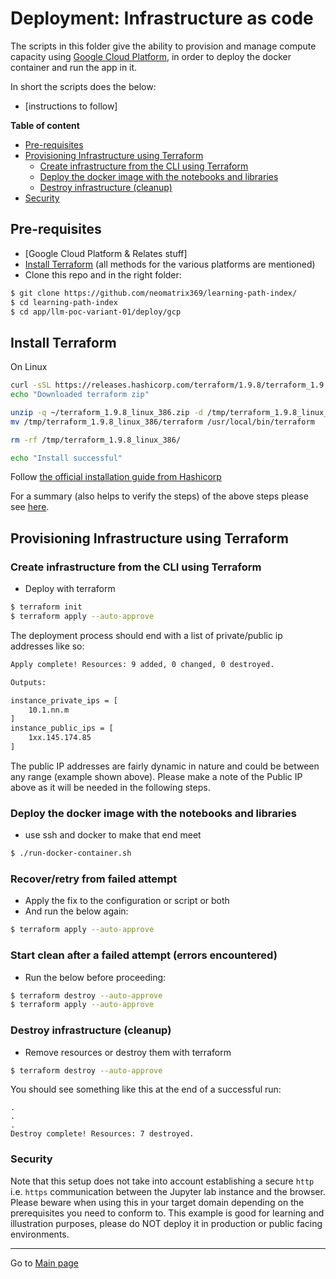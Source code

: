 # Deployment: Infrastructure as code

The scripts in this folder give the ability to provision and manage compute capacity using [Google Cloud Platform](https://cloud.google.com/), in order to deploy the docker container and run the app in it.

In short the scripts does the below:
- [instructions to follow]

**Table of content**
- [Pre-requisites](#pre-requisites)
- [Provisioning Infrastructure using Terraform](#provisioning-infrastructure-using-terraform)
  + [Create infrastructure from the CLI using Terraform](#create-infrastructure-from-the-cli-using-terraform)
  + [Deploy the docker image with the notebooks and libraries](#deploy-the-docker-image-with-the-notebooks-and-libraries)
  + [Destroy infrastructure (cleanup)](#destroy-infrastructure-cleanup)
- [Security](#security)

## Pre-requisites

- [Google Cloud Platform & Relates stuff]
- [Install Terraform](https://learn.hashicorp.com/terraform/getting-started/install.html) (all methods for the various platforms are mentioned)
- Clone this repo and in the right folder:
```bash
$ git clone https://github.com/neomatrix369/learning-path-index/
$ cd learning-path-index
$ cd app/llm-poc-variant-01/deploy/gcp
```

## Install Terraform

On Linux
```bash
curl -sSL https://releases.hashicorp.com/terraform/1.9.8/terraform_1.9.8_linux_386.zip -o ~/terraform_1.9.8_linux_386.zip
echo "Downloaded terraform zip"

unzip -q ~/terraform_1.9.8_linux_386.zip -d /tmp/terraform_1.9.8_linux_386
mv /tmp/terraform_1.9.8_linux_386/terraform /usr/local/bin/terraform

rm -rf /tmp/terraform_1.9.8_linux_386/

echo "Install successful"

```

Follow [the official installation guide from Hashicorp](https://developer.hashicorp.com/terraform/tutorials/aws-get-started/install-cli)

For a summary (also helps to verify the steps) of the above steps please see [here](https://registry.terraform.io/providers/hashicorp/google/latest/docs).

## Provisioning Infrastructure using Terraform

### Create infrastructure from the CLI using Terraform

- Deploy with terraform

```bash
$ terraform init
$ terraform apply --auto-approve
```

The deployment process should end with a list of private/public ip addresses like so:

```bash
Apply complete! Resources: 9 added, 0 changed, 0 destroyed.

Outputs:

instance_private_ips = [
    10.1.nn.m
]
instance_public_ips = [
    1xx.145.174.85
]

```

The public IP addresses are fairly dynamic in nature and could be between any range (example shown above). Please make a note of the Public IP above as it will be needed in the following steps.

### Deploy the docker image with the notebooks and libraries

- use ssh and docker to make that end meet

```bash
$ ./run-docker-container.sh
```

### Recover/retry from failed attempt

- Apply the fix to the configuration or script or both
- And run the below again:

```bash
$ terraform apply --auto-approve
```

### Start clean after a failed attempt (errors encountered)

- Run the below before proceeding:

```bash
$ terraform destroy --auto-approve
$ terraform apply --auto-approve
```

### Destroy infrastructure (cleanup)

- Remove resources or destroy them with terraform

```bash
$ terraform destroy --auto-approve
```

You should see something like this at the end of a successful run:

```text
.
.
.
Destroy complete! Resources: 7 destroyed.
```

### Security

Note that this setup does not take into account establishing a secure `http` i.e. `https` communication between the Jupyter lab instance and the browser. Please beware when using this in your target domain depending on the prerequisites you need to conform to. This example is good for learning and illustration purposes, please do NOT deploy it in production or public facing environments.

---

Go to [Main page](../../README.md)
